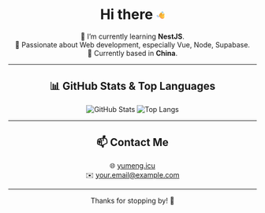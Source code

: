 <h1 align="center">
  Hi there <img src="https://raw.githubusercontent.com/yumengjh/picgo-images/main/test/2025-07-24/220600.webp" width="3.5%" />
</h1>

<p align="center">
  🌱 I’m currently learning <strong>NestJS</strong>.<br>
  🚀 Passionate about Web development, especially Vue, Node, Supabase.<br>
  📍 Currently based in <strong>China</strong>.  
</p>

---

<h2 align="center">📊 GitHub Stats & Top Languages</h2>

<p align="center">
  <img src="https://github-readme-stats.vercel.app/api?username=yumengjh&show_icons=true&theme=tokyonight&hide_border=true" alt="GitHub Stats" />
  <img src="https://github-readme-stats.vercel.app/api/top-langs/?username=yumengjh&layout=compact&theme=tokyonight&hide_border=true" alt="Top Langs" />
</p>

---

<h2 align="center">📫 Contact Me</h2>

<p align="center">
  🌐 <a href="https://yumeng.icu" target="_blank">yumeng.icu</a><br>
  ✉️ <a href="mailto:your.email@example.com">your.email@example.com</a>
</p>

---

<p align="center">
  Thanks for stopping by! 🌟
</p>
